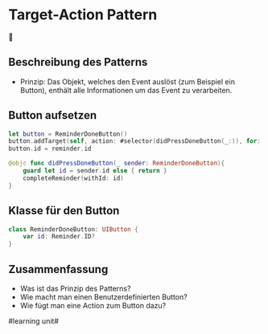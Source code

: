 # Target-Action Pattern
🎯

## Beschreibung des Patterns
- Prinzip: Das Objekt, welches den Event auslöst (zum Beispiel ein Button), enthält alle Informationen um das Event zu verarbeiten. 

## Button aufsetzen
```swift
let button = ReminderDoneButton()
button.addTarget(self, action: #selector(didPressDoneButton(_:)), for: .touchUpInside)
button.id = reminder.id
```

```swift
@objc func didPressDoneButton(_ sender: ReminderDoneButton){
	guard let id = sender.id else { return }
	completeReminder(withId: id)
}
```

## Klasse für den Button
```swift
class ReminderDoneButton: UIButton {
    var id: Reminder.ID?
}
```

## Zusammenfassung
- Was ist das Prinzip des Patterns?
- Wie macht man einen Benutzerdefinierten Button?
- Wie fügt man eine Action zum Button dazu?

#learning unit#